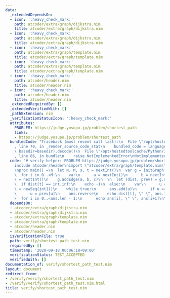 ```yaml
---
data:
  _extendedDependsOn:
  - icon: ':heavy_check_mark:'
    path: atcoder/extra/graph/dijkstra.nim
    title: atcoder/extra/graph/dijkstra.nim
  - icon: ':heavy_check_mark:'
    path: atcoder/extra/graph/dijkstra.nim
    title: atcoder/extra/graph/dijkstra.nim
  - icon: ':heavy_check_mark:'
    path: atcoder/extra/graph/template.nim
    title: atcoder/extra/graph/template.nim
  - icon: ':heavy_check_mark:'
    path: atcoder/extra/graph/template.nim
    title: atcoder/extra/graph/template.nim
  - icon: ':heavy_check_mark:'
    path: atcoder/header.nim
    title: atcoder/header.nim
  - icon: ':heavy_check_mark:'
    path: atcoder/header.nim
    title: atcoder/header.nim
  _extendedRequiredBy: []
  _extendedVerifiedWith: []
  _pathExtension: nim
  _verificationStatusIcon: ':heavy_check_mark:'
  attributes:
    PROBLEM: https://judge.yosupo.jp/problem/shortest_path
    links:
    - https://judge.yosupo.jp/problem/shortest_path
  bundledCode: "Traceback (most recent call last):\n  File \"/opt/hostedtoolcache/Python/3.8.5/x64/lib/python3.8/site-packages/onlinejudge_verify/documentation/build.py\"\
    , line 70, in _render_source_code_stat\n    bundled_code = language.bundle(stat.path,\
    \ basedir=basedir).decode()\n  File \"/opt/hostedtoolcache/Python/3.8.5/x64/lib/python3.8/site-packages/onlinejudge_verify/languages/nim.py\"\
    , line 86, in bundle\n    raise NotImplementedError\nNotImplementedError\n"
  code: "# verify-helper: PROBLEM https://judge.yosupo.jp/problem/shortest_path\n\n\
    include atcoder/header\nimport \"atcoder/extra/graph/template.nim\"\nimport atcoder/extra/graph/dijkstra\n\
    \nproc main() =\n  let N, M, s, t = nextInt()\n  var g = initGraph[int](N)\n\n\
    \  for i in 0..<M:\n    var\n      a = nextInt()\n      b = nextInt()\n      c\
    \ = nextInt()\n    g.addEdge(a, b, c)\n  \n  let (dist, prev) = g.dijkstra(s)\n\
    \  if dist[t] == int.inf:\n    echo -1\n  else:\n    var\n      u = t\n      ans\
    \ = newSeq[int]()\n    while true:\n      ans.add(u)\n      if u == s: break\n\
    \      u = prev[u]\n    ans.reverse\n    echo dist[t], \" \", ans.len - 1\n  \
    \  for i in 0..<ans.len - 1:\n      echo ans[i], \" \", ans[i+1]\n\nmain()\n"
  dependsOn:
  - atcoder/extra/graph/dijkstra.nim
  - atcoder/extra/graph/dijkstra.nim
  - atcoder/extra/graph/template.nim
  - atcoder/extra/graph/template.nim
  - atcoder/header.nim
  - atcoder/header.nim
  isVerificationFile: true
  path: verify/shortest_path_test.nim
  requiredBy: []
  timestamp: '2020-09-18 00:06:18+09:00'
  verificationStatus: TEST_ACCEPTED
  verifiedWith: []
documentation_of: verify/shortest_path_test.nim
layout: document
redirect_from:
- /verify/verify/shortest_path_test.nim
- /verify/verify/shortest_path_test.nim.html
title: verify/shortest_path_test.nim
---
```

